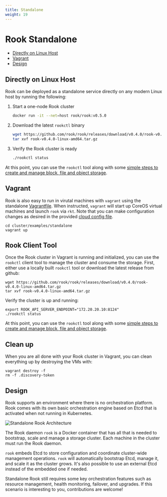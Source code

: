 ```yaml
---
title: Standalone
weight: 19
---
```


# Rook Standalone

- [Directly on Linux Host](#directly-on-linux-host)
- [Vagrant](#vagrant)
- [Design](#design)

## Directly on Linux Host

Rook can be deployed as a standalone service directly on any modern Linux host by running the following:

1. Start a one-node Rook cluster
   ```bash
   docker run -it --net=host rook/rook:v0.5.0
   ```

2. Download the latest `rookctl` binary
   ```bash
   wget https://github.com/rook/rook/releases/download/v0.4.0/rook-v0.4.0-linux-amd64.tar.gz
   tar xvf rook-v0.4.0-linux-amd64.tar.gz
   ```

3. Verify the Rook cluster is ready
   ```bash
   ./rookctl status
   ```

At this point, you can use the `rookctl` tool along with some [simple steps to create and manage block, file and object storage](client.md).


## Vagrant

Rook is also easy to run in virutal machines with `vagrant` using the standalone [Vagrantfile](/cluster/examples/standalone/Vagrantfile).  When instructed, `vagrant` will start up CoreOS virtual machines and launch `rook` via `rkt`.  Note that you can make configuration changes as desired in the provided [cloud config file](/cluster/examples/standalone/cloud-config.yml.in).

```
cd cluster/examples/standalone
vagrant up
```

## Rook Client Tool

Once the Rook cluster in Vagrant is running and initialized, you can use the `rookctl` client tool to manage the cluster and consume the storage.  First, either use a locally built `rookctl` tool or download the latest release from github:
```
wget https://github.com/rook/rook/releases/download/v0.4.0/rook-v0.4.0-linux-amd64.tar.gz
tar xvf rook-v0.4.0-linux-amd64.tar.gz
```

Verify the cluster is up and running:
```
export ROOK_API_SERVER_ENDPOINT="172.20.20.10:8124"
./rookctl status
```

At this point, you can use the `rookctl` tool along with some [simple steps to create and manage block, file and object storage](client.md).

## Clean up

When you are all done with your Rook cluster in Vagrant, you can clean everything up by destroying the VMs with:
```
vagrant destroy -f
rm -f .discovery-token
```

## Design

Rook supports an environment where there is no orchestration platform. Rook comes with its own basic orchestration
engine based on Etcd that is activated when not running in Kubernetes.

![Standalone Rook Architecture](media/standalone.png)

The Rook daemon `rook` is a Docker container that has all that is needed to bootstrap, scale
and manage a storage cluster. Each machine in the cluster must run the Rook daemon.

`rook` embeds Etcd to store configuration and coordinate cluster-wide management operations. `rook` will automatically
bootstrap Etcd, manage it, and scale it as the cluster grows. It's also possible to use an external Etcd instead of the embedded one
if needed.

Standalone Rook still requires some key orchestration features such as resource management, health monitoring, failover, and upgrades.
If this scenario is interesting to you, contributions are welcome!
